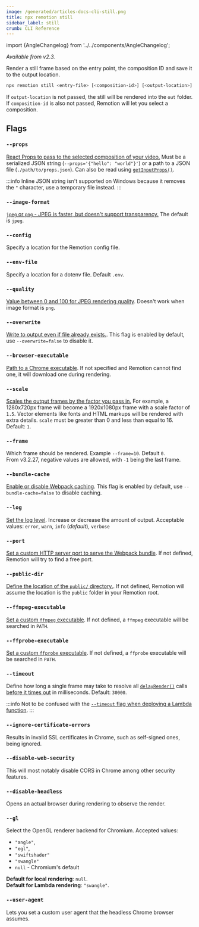 ```yaml
---
image: /generated/articles-docs-cli-still.png
title: npx remotion still
sidebar_label: still
crumb: CLI Reference
---
```


import {AngleChangelog} from '../../components/AngleChangelog';

_Available from v2.3._

Render a still frame based on the entry point, the composition ID and save it to the output location.

```bash
npx remotion still <entry-file> [<composition-id>] [<output-location>]
```

If `output-location` is not passed, the still will be rendered into the `out` folder.  
If `composition-id` is also not passed, Remotion will let you select a composition.

## Flags

### `--props`

[React Props to pass to the selected composition of your video.](/docs/parametrized-rendering#passing-input-props-in-the-cli) Must be a serialized JSON string (`--props='{"hello": "world"}'`) or a path to a JSON file (`./path/to/props.json`). Can also be read using [`getInputProps()`](/docs/get-input-props).

:::info
Inline JSON string isn't supported on Windows because it removes the `"` character, use a temporary file instead.
:::

### `--image-format`

[`jpeg` or `png` - JPEG is faster, but doesn't support transparency.](/docs/config#setimageformat) The default is `jpeg`.

### `--config`

Specify a location for the Remotion config file.

### `--env-file`

Specify a location for a dotenv file. Default `.env`.

### `--quality`

[Value between 0 and 100 for JPEG rendering quality](/docs/config#setquality). Doesn't work when image format is `png`.

### `--overwrite`

[Write to output even if file already exists.](/docs/config#setoverwriteoutput). This flag is enabled by default, use `--overwrite=false` to disable it.

### `--browser-executable`

[Path to a Chrome executable](/docs/config#setbrowserexecutable). If not specified and Remotion cannot find one, it will download one during rendering.

### `--scale`

[Scales the output frames by the factor you pass in.](/docs/scaling) For example, a 1280x720px frame will become a 1920x1080px frame with a scale factor of `1.5`. Vector elements like fonts and HTML markups will be rendered with extra details. `scale` must be greater than 0 and less than equal to 16. Default: `1`.

### `--frame`

Which frame should be rendered. Example `--frame=10`. Default `0`.  
From v3.2.27, negative values are allowed, with `-1` being the last frame.

### `--bundle-cache`

[Enable or disable Webpack caching](/docs/config#setcachingenabled). This flag is enabled by default, use `--bundle-cache=false` to disable caching.

### `--log`

[Set the log level](/docs/config#setlevel). Increase or decrease the amount of output. Acceptable values: `error`, `warn`, `info` (_default_), `verbose`

### `--port`

[Set a custom HTTP server port to serve the Webpack bundle](/docs/config#setPort). If not defined, Remotion will try to find a free port.

### `--public-dir` <AvailableFrom v="3.2.13" />

[Define the location of the `public/` directory.](/docs/config#setpublicdir). If not defined, Remotion will assume the location is the `public` folder in your Remotion root.

### `--ffmpeg-executable`

[Set a custom `ffmpeg` executable](/docs/config#setFfmpegExecutable). If not defined, a `ffmpeg` executable will be searched in `PATH`.

### `--ffprobe-executable`

[Set a custom `ffprobe` executable](/docs/config#setFfprobeExecutable). If not defined, a `ffprobe` executable will be searched in `PATH`.

### `--timeout`

Define how long a single frame may take to resolve all [`delayRender()`](/docs/delay-render) calls [before it times out](/docs/timeout) in milliseconds. Default: `30000`.

:::info
Not to be confused with the [`--timeout` flag when deploying a Lambda function](/docs/lambda/cli/functions#--timeout).
:::

### `--ignore-certificate-errors` <AvailableFrom v="2.6.5" />

Results in invalid SSL certificates in Chrome, such as self-signed ones, being ignored.

### `--disable-web-security` <AvailableFrom v="2.6.5" />

This will most notably disable CORS in Chrome among other security features.

### `--disable-headless` <AvailableFrom v="2.6.5" />

Opens an actual browser during rendering to observe the render.

### `--gl`

<AngleChangelog />

Select the OpenGL renderer backend for Chromium.
Accepted values:

- `"angle"`,
- `"egl"`,
- `"swiftshader"`
- `"swangle"`
- `null` - Chromium's default

**Default for local rendering**: `null`.  
**Default for Lambda rendering**: `"swangle"`.

### `--user-agent` <AvailableFrom v="3.3.83"/>

Lets you set a custom user agent that the headless Chrome browser assumes.
